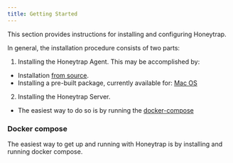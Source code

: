 ```yaml
---
title: Getting Started
---
```


This section provides instructions for installing and configuring Honeytrap.

In general, the installation procedure consists of two parts:

1. Installing the Honeytrap Agent. This may be accomplished by:

* Installation [from source](/docs/getting-started/go/install-go/).
* Installing a pre-built package, currently available for: [Mac OS](/docs/getting-started/packages/mac-os/)

2. Installing the Honeytrap Server.

* The easiest way to do so is by running the [docker-compose](/docs/getting-started/docker-compose/landing/)

### Docker compose

The easiest way to get up and running with Honeytrap is by installing and running docker compose.
